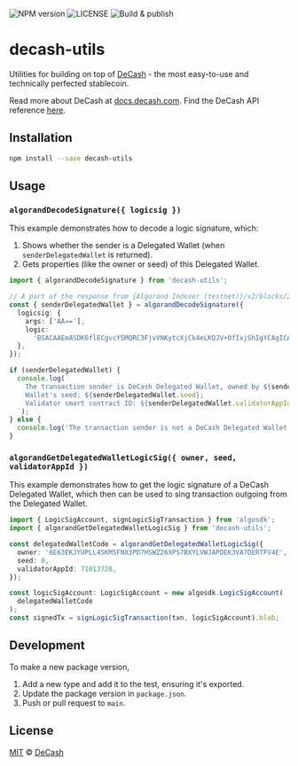 ![NPM version](https://img.shields.io/npm/v/decash-utils)
![LICENSE](https://img.shields.io/npm/l/decash-utils)
![Build & publish](https://github.com/DeCash-Official/decash-utils/actions/workflows/build-and-push.yaml/badge.svg)

# decash-utils

Utilities for building on top of [DeCash](https://decash.com) - the most easy-to-use and technically
perfected stablecoin.

Read more about DeCash at [docs.decash.com](https://docs.decash.com). Find the DeCash API reference
[here](http://docs.decash.com/docs/api/overview).

## Installation

```sh
npm install --save decash-utils
```

## Usage

### `algorandDecodeSignature({ logicsig })`

This example demonstrates how to decode a logic signature, which:

1. Shows whether the sender is a Delegated Wallet (when `senderDelegatedWallet` is returned).
2. Gets properties (like the owner or seed) of this Delegated Wallet.

```typescript
import { algorandDecodeSignature } from 'decash-utils';

// A part of the response from {Algorand Indexer (testnet)}/v2/blocks/21198914
const { senderDelegatedWallet } = algorandDecodeSignature({
  logicsig: {
    args: ['AA=='],
    logic:
      'BSACAAEmASDK6flECgvcY5MQRC3FjvVNKytcXjCk4eLKQJV+0fIxjShIgYCAgICAgICAAEgxIDIDEkQtFyMSQACHLRciEkAAeAAiNQA0ADIEDEEAfjQAOBCBBhJAAA8iQAAJNAAjCDUAQv/hI0M0ADgYgeCq7qGAgICAABJAAAQiQv/cNAA4GzEWDUAABCJC/840ADEWwhoiI1I0AUAAG4ABThJAAAQiQv+1NAA0AMIaIiNSgAF2EkL/pYABWUL/4ogAEDUBQv+BLjEXKAQ1AUL/dwAiNQA0ADIEDEEAFDQAOAAoEkAACTQAIwg1AEL/5iOJIok=',
  },
});

if (senderDelegatedWallet) {
  console.log(`
    The transaction sender is DeCash Delegated Wallet, owned by ${senderDelegatedWallet.owner};
    Wallet's seed: ${senderDelegatedWallet.seed};
    Validator smart contract ID: ${senderDelegatedWallet.validatorAppId}.
  `);
} else {
  console.log('The transaction sender is not a DeCash Delegated Wallet.');
}
```

### `algorandGetDelegatedWalletLogicSig({ owner, seed, validatorAppId })`

This example demonstrates how to get the logic signature of a DeCash Delegated Wallet,
which then can be used to sing transaction outgoing from the Delegated Wallet.

```typescript
import { LogicSigAccount, signLogicSigTransaction } from 'algosdk';
import { algorandGetDelegatedWalletLogicSig } from 'decash-utils';

const delegatedWalletCode = algorandGetDelegatedWalletLogicSig({
  owner: '6E63EKJYUPLL4SKM5FNX3PD7HSWZ26XPS7BXYLVWJAPDEK3VA7DERTFV4E',
  seed: 0,
  validatorAppId: 71013728,
});

const logicSigAccount: LogicSigAccount = new algosdk.LogicSigAccount(
  delegatedWalletCode
);
const signedTx = signLogicSigTransaction(txn, logicSigAccount).blob;
```

## Development

To make a new package version,

1. Add a new type and add it to the test, ensuring it's exported.
2. Update the package version in `package.json`.
3. Push or pull request to `main`.

## License

[MIT](LICENSE) © [DeCash](https://decash.com)
